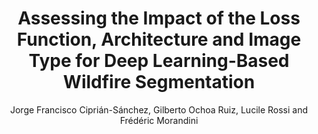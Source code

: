 ---
paperId: 3
author: Jorge Francisco Ciprián-Sánchez, Gilberto Ochoa Ruiz, Lucile Rossi and Frédéric Morandini
publicationauthor: Ciprián-Sánchez, J.F. et al.
title: Assessing the Impact of the Loss Function, Architecture and Image Type for Deep Learning-Based Wildfire Segmentation
pdf: Jorge_Ciprian.pdf
poster: Jorge_Ciprian_Poster.pdf
alt: --
type: Poster
topic: Vision applications and systems
subtopic: Segmentation, grouping and shape analysis
link: https://research.latinxinai.org/papers/iccv/2022/pdf/Jorge_Ciprian_Poster.pdf
conference: iccv
year: 2022
tags: iccv-2022
location: Vancouver, Canada
---
